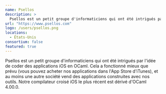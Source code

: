 ```yaml
---
name: Psellos
description: >
  Psellos est un petit groupe d'informaticiens qui ont été intrigués par l'idée de coder des applications iOS en OCaml
url: "https://www.psellos.com"
logo: /users/psellos.png
locations:
  - États-Unis
consortium: false
featured: true
---
```


Psellos est un petit groupe d'informaticiens qui ont été intrigués par l'idée de coder des applications iOS en OCaml. Cela a fonctionné mieux que prévu (vous pouvez acheter nos applications dans l'App Store d'iTunes), et au moins une autre société vend des applications construites avec nos outils. Notre compilateur croisé iOS le plus récent est dérivé d'OCaml 4.00.0.
